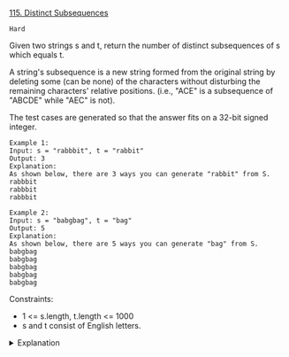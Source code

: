 [115. Distinct Subsequences](https://leetcode.com/problems/distinct-subsequences/)

`Hard`

Given two strings s and t, return the number of distinct subsequences of s which equals t.

A string's subsequence is a new string formed from the original string by deleting some (can be none) of the characters without disturbing the remaining characters' relative positions. (i.e., "ACE" is a subsequence of "ABCDE" while "AEC" is not).

The test cases are generated so that the answer fits on a 32-bit signed integer.

```
Example 1:
Input: s = "rabbbit", t = "rabbit"
Output: 3
Explanation:
As shown below, there are 3 ways you can generate "rabbit" from S.
rabbbit
rabbbit
rabbbit

Example 2:
Input: s = "babgbag", t = "bag"
Output: 5
Explanation:
As shown below, there are 5 ways you can generate "bag" from S.
babgbag
babgbag
babgbag
babgbag
babgbag
```

Constraints:

- 1 <= s.length, t.length <= 1000
- s and t consist of English letters.

<details>
<summary>Explanation</summary>

[labuladong](https://mp.weixin.qq.com/s/6vwNBr48D36n6E3EawFUqg)
[Huifeng Guan](https://www.youtube.com/watch?v=-Q6XfyMiYUc)
</details>